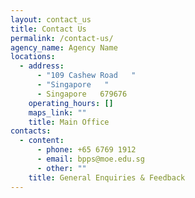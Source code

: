```yaml
---
layout: contact_us
title: Contact Us
permalink: /contact-us/
agency_name: Agency Name
locations:
  - address:
      - "109 Cashew Road   "
      - "Singapore   "
      - Singapore   679676
    operating_hours: []
    maps_link: ""
    title: Main Office
contacts:
  - content:
      - phone: +65 6769 1912
      - email: bpps@moe.edu.sg
      - other: ""
    title: General Enquiries & Feedback
---
```

